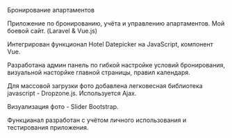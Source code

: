 Бронирование апартаментов

Приложение по бронированию, учёта и управлению апартаментов. Мой боевой сайт. (Laravel & Vue.js)

Интегрирован функционал Hotel Datepicker на JavaScript, компонент Vue.

Разработана админ панель по гибкой настройке условий бронирования, визуальной насторйке главной страницы, правил календаря.

Для массовой загрузки фото добавлена легковесная библиотека javascript - Dropzone.js. Используется Ajax.

Визуализация фото - Slider Bootstrap.

Функцианал разработан с учётом личного использования и тестирования приложения.